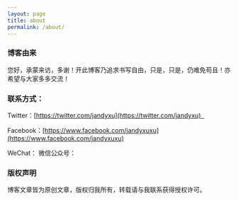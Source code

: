 ```yaml
---
layout: page
title: about
permalink: /about/ 
---
```


### 博客由来

您好，承蒙来访，多谢！开此博客乃追求书写自由，只是，只是，仍难免苟且！亦希望与大家多多交流！

### 联系方式：

Twitter：[https://twitter.com/jandyxu](https://twitter.com/jandyxu)  

Facebook：[https://www.facebook.com/jandyxuxu](https://www.facebook.com/jandyxuxu)        

 WeChat：                                                     微信公众号：

[](https://raw.githubusercontent.com/jandyxu/jandyxu.github.io/master/images/%E5%BE%AE%E4%BF%A1%E5%8F%B7.jpg)  [](https://raw.githubusercontent.com/jandyxu/jandyxu.github.io/master/images/%E5%85%AC%E4%BC%97%E5%8F%B7.jpg)                                                                                                                                               

### 版权声明

博客文章皆为原创文章，版权归我所有，转载请与我联系获得授权许可。

